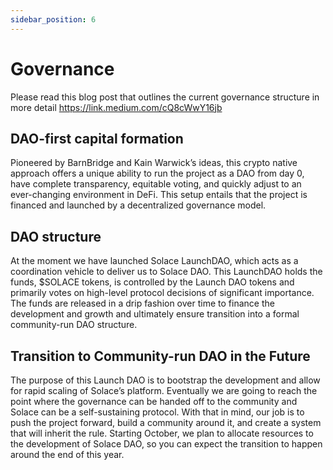 ```yaml
---
sidebar_position: 6
---
```


# Governance

Please read this blog post that outlines the current governance structure in more detail https://link.medium.com/cQ8cWwY16jb

## DAO-first capital formation

Pioneered by BarnBridge and Kain Warwick’s ideas, this crypto native approach offers a unique ability to run the project as a DAO from day 0, have complete transparency, equitable voting, and quickly adjust to an ever-changing environment in DeFi. This setup entails that the project is financed and launched by a decentralized governance model.

## DAO structure

At the moment we have launched Solace LaunchDAO, which acts as a coordination vehicle to deliver us to Solace DAO. This LaunchDAO holds the funds, $SOLACE tokens, is controlled by the Launch DAO tokens and primarily votes on high-level protocol decisions of significant importance. The funds are released in a drip fashion over time to finance the development and growth and ultimately ensure transition into a formal community-run DAO structure.

## Transition to Community-run DAO in the Future

The purpose of this Launch DAO is to bootstrap the development and allow for rapid scaling of Solace’s platform. Eventually we are going to reach the point where the governance can be handed off to the community and Solace can be a self-sustaining protocol. With that in mind, our job is to push the project forward, build a community around it, and create a system that will inherit the rule.
Starting October, we plan to allocate resources to the development of Solace DAO, so you can expect the transition to happen around the end of this year.
